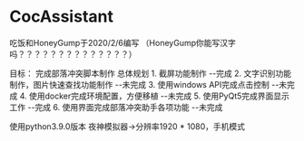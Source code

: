 # CocAssistant
吃饭和HoneyGump于2020/2/6编写 （HoneyGump你能写汉字吗？？？？？？？？？？？？？？）

目标：
    完成部落冲突脚本制作
总体规划
    1. 截屏功能制作                                --完成
    2. 文字识别功能制作，图片快速查找功能制作       --未完成
    3. 使用windows API完成点击控制                 --未完成
    4. 使用docker完成环境配置，方便移植            --未完成
    5. 使用PyQt5完成界面显示工作                   --完成
    6. 使用界面完成部落冲突助手各项功能             --未完成

使用python3.9.0版本
夜神模拟器->分辨率1920 * 1080，手机模式
